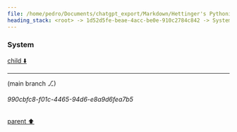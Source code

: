 ```yaml
---
file: /home/pedro/Documents/chatgpt_export/Markdown/Hettinger's Pythonic Coding Style.md
heading_stack: <root> -> 1d52d5fe-beae-4acc-be0e-910c2784c842 -> System
---
```

### System

[child ⬇️](#990cbfc8-f01c-4465-94d6-e8a9d6fea7b5)

---

(main branch ⎇)
###### 990cbfc8-f01c-4465-94d6-e8a9d6fea7b5
[parent ⬆️](#1d52d5fe-beae-4acc-be0e-910c2784c842)
